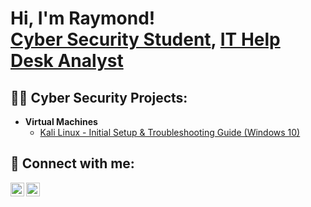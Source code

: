 <h1>Hi, I'm Raymond! <br/><a href="https://github.com/raygborje">Cyber Security Student</a>, <a href="https://www.linkedin.com/in/rgborje99/">IT Help Desk Analyst</a></h1>

<h2>👨‍💻 Cyber Security Projects:</h2>

- <b>Virtual Machines</b>
  - [Kali Linux - Initial Setup & Troubleshooting Guide (Windows 10)](https://github.com/raygborje/Kali.Linux.VM)

<h2> 🤳 Connect with me:</h2>

[<img align="left" alt="RaymondBorje | Twitter" width="22px" src="https://cdn.jsdelivr.net/npm/simple-icons@v3/icons/twitter.svg" />][twitter]
[<img align="left" alt="RaymondBorje | LinkedIn" width="22px" src="https://cdn.jsdelivr.net/npm/simple-icons@v3/icons/linkedin.svg" />][linkedin]

[twitter]: https://twitter.com/rayborje
[linkedin]: https://linkedin.com/in/rgborje99/

<!--
**joshmadakor1/joshmadakor1** is a ✨ _special_ ✨ repository because its `README.md` (this file) appears on your GitHub profile.

Here are some ideas to get you started:

- 🔭 I’m currently working on ...
- 🌱 I’m currently learning ...
- 👯 I’m looking to collaborate on ...
- 🤔 I’m looking for help with ...
- 💬 Ask me about ...
- 📫 How to reach me: ...
- 😄 Pronouns: ...
- ⚡ Fun fact: ...
-->
